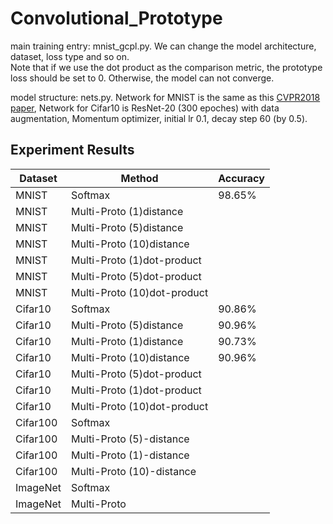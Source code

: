# Convolutional_Prototype

main training entry: mnist_gcpl.py. We can change the model architecture, dataset, loss type and so on.   
Note that if we use the dot product as the comparison metric, the prototype loss should be set to 0. Otherwise, the model can not converge.

model structure: nets.py. Network for MNIST is the same as this [CVPR2018 paper](https://github.com/YangHM/Convolutional-Prototype-Learning), Network for Cifar10 is ResNet-20 (300 epoches) with data augmentation, Momentum optimizer, initial lr 0.1, decay step 60 (by 0.5).

## Experiment Results

| Dataset                              | Method  | Accuracy |
| -------------------------------------- | ------------- | -------- | 
| MNIST     | Softmax      |  98.65% | 
|MNIST| Multi-Proto (1)distance    |   |
|MNIST| Multi-Proto (5)distance    |   |
|MNIST| Multi-Proto (10)distance    |   |
|MNIST| Multi-Proto (1)dot-product    |   |
|MNIST| Multi-Proto (5)dot-product    |   |
|MNIST| Multi-Proto (10)dot-product     |   |
| Cifar10    | Softmax      | 90.86%  |
|Cifar10| Multi-Proto (5)distance   | 90.96%  |
|Cifar10| Multi-Proto (1)distance   | 90.73%  |
|Cifar10| Multi-Proto (10)distance   |  90.96% |
|Cifar10| Multi-Proto (5)dot-product    |  |
|Cifar10| Multi-Proto (1)dot-product  |  |
|Cifar10| Multi-Proto (10)dot-product   | |
| Cifar100     | Softmax       |   | 
|Cifar100| Multi-Proto (5)-distance    |  |
|Cifar100| Multi-Proto (1)-distance    |   |
|Cifar100| Multi-Proto (10)-distance    |   |
|ImageNet   | Softmax       |    | 
|ImageNet | Multi-Proto    |   |

